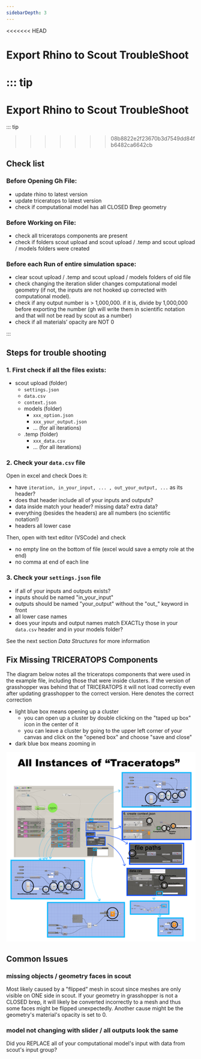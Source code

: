 ```yaml
---
sidebarDepth: 3
---
```


<<<<<<< HEAD
# Export Rhino to Scout TroubleShoot

::: tip
=======

# Export Rhino to Scout TroubleShoot

::: tip

>>>>>>> 08b8822e2f23670b3d7549dd84fb6482ca6642cb
## Check list

### Before Opening Gh File:
- update rhino to latest version
- update triceratops to latest version
- check if computational model has all CLOSED Brep geometry

### Before Working on File:
- check all triceratops components are present
- check if folders scout upload and scout upload / .temp and scout upload / models folders were created

### Before each Run of entire simulation space:
- clear scout upload / .temp  and scout upload / models folders of old file
- check changing the iteration slider changes computational model geometry (if not, the inputs are not hooked up corrected with computational model).
- check if any output number is > 1,000,000. if it is, divide by 1,000,000 before exporting the number (gh will write them in scientific notation and that will not be read by scout as a number)
- check if all materials’ opacity are NOT 0

:::

## Steps for trouble shooting 
### 1. First check if all the files exists: 
- scout upload (folder)
    - `settings.json`
    - `data.csv`
    - `context.json`
    - models (folder)
        - `xxx_option.json`
        - `xxx_your_output.json`
        - ... (for all iterations)
    - .temp (folder)
        - `xxx_data.csv`
        - ... (for all iterations)

### 2. Check your `data.csv` file
Open in excel and check
Does it: 
- have `iteration, in_your_input, ... , out_your_output, ...` as its header?
- does that header include all of your inputs and outputs?
- data inside match your header? missing data? extra data?
- everything (besides the headers) are all numbers (no scientific notation!)
- headers all lower case

Then, open with text editor (VSCode) and check
- no empty line on the bottom of file (excel would save a empty role at the end)
- no comma at end of each line 

### 3. Check your `settings.json` file
- if all of your inputs and outputs exists?
- inputs should be named "in_your_input"
- outputs should be named "your_output" without the "out_" keyword in front
- all lower case names
- does your inputs and output names match EXACTLy those in your `data.csv` header and in your models folder? 

See the next section *Data Structures* for more information


## Fix Missing TRICERATOPS Components
The diagram below notes all the triceratops components that were used in the example file, including those that were inside clusters. 
If the version of grasshopper was behind that of TRICERATOPS it will not load correctly even after updating grasshopper to the correct version. 
Here denotes the correct correction
- light blue box means opening up a cluster
    - you can open up a cluster by double clicking on the "taped up box" icon in the center of it
    - you can leave a cluster by going to the upper left corner of your canvas and click on the "opened box" and choose "save and close" 
- dark blue box means zooming in

![img](./images/triceratops_instances.png)

## Common Issues
### missing objects / geometry faces in scout
Most likely caused by a "flipped" mesh in scout since meshes are only visible on ONE side in scout. If your geometry in grasshopper is not a CLOSED brep, it will likely be converted incorrectly to a mesh and thus some faces might be flipped unexpectedly. 
Another cause might be the geometry's material's opacity is set to 0. 

### model not changing with slider / all outputs look the same
Did you REPLACE all of your computational model's input with data from scout's input group? 

